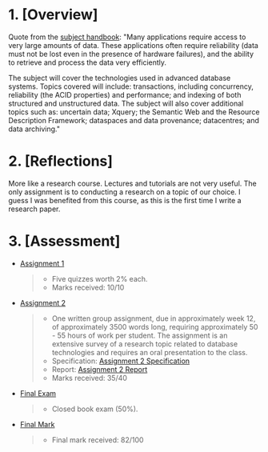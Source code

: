 # 1. [Overview]

Quote from the [subject handbook](https://handbook.unimelb.edu.au/2022/subjects/comp90050):
"Many applications require access to very large amounts of data. These applications often require reliability (data must not be lost even in the presence of hardware failures), and the ability to retrieve and process the data very efficiently.

The subject will cover the technologies used in advanced database systems. Topics covered will include: transactions, including concurrency, reliability (the ACID properties) and performance; and indexing of both structured and unstructured data. The subject will also cover additional topics such as: uncertain data; Xquery; the Semantic Web and the Resource Description Framework; dataspaces and data provenance; datacentres; and data archiving."

# 2. [Reflections]

More like a research course. Lectures and tutorials are not very useful. The only assignment is to conducting a research on a topic of our choice. I guess I was benefited from this course, as this is the first time I write a research paper. 

# 3. [Assessment]

- [Assignment 1]()

  > - Five quizzes worth 2% each.
  > - Marks received: 10/10

- [Assignment 2]()

  > - One written group assignment, due in approximately week 12, of approximately 3500 words long, requiring approximately 50 - 55 hours of work per student. The assignment is an extensive survey of a research topic related to database technologies and requires an oral presentation to the class. 
  > - Specification: [Assignment 2 Specification](./A2/COMP90050_S1_2023_Project_Description.pdf)
  > - Report: [Assignment 2 Report](./A2/annotated-COMP90050_ADBS_Group86_Survey_Report_v3.pdf)
  > - Marks received: 35/40

- [Final Exam]()

  > - Closed book exam (50%).

- [Final Mark]()
  > - Final mark received: 82/100
